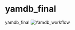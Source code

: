 # yamdb_final
yamdb_final
![Yamdb_workflow](https://github.com/atuktanov/yamdb_final/actions/workflows/yamdb_workflow.yml/badge.svg)